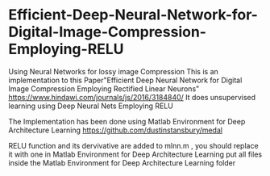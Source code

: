 # Efficient-Deep-Neural-Network-for-Digital-Image-Compression-Employing-RELU
Using Neural Networks for lossy image Compression 
This is an implementation to this Paper"Efficient Deep Neural Network for Digital Image Compression Employing Rectified Linear Neurons"
https://www.hindawi.com/journals/js/2016/3184840/
It does unsupervised learning using Deep Neural Nets Employing RELU

The Implementation has been done using Matlab Environment for Deep Architecture Learning
https://github.com/dustinstansbury/medal

RELU function and its dervivative are added to mlnn.m , you should replace it with one in Matlab Environment for Deep Architecture Learning
put all files inside the Matlab Environment for Deep Architecture Learning folder

